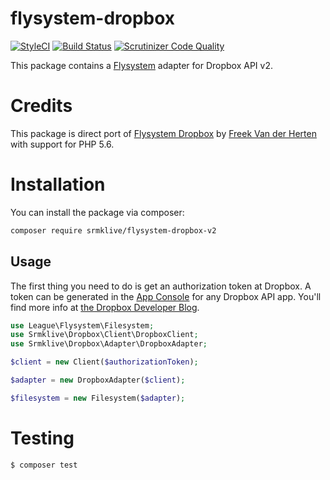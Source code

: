 # flysystem-dropbox

[![StyleCI](https://styleci.io/repos/90866593/shield?style=flat)](https://styleci.io/repos/90866593)
[![Build Status](https://img.shields.io/travis/srmklive/flysystem-dropbox-v2/master.svg?style=flat-square)](https://travis-ci.org/srmklive/flysystem-dropbox-v2)
[![Scrutinizer Code Quality](https://scrutinizer-ci.com/g/srmklive/flysystem-dropbox-v2/badges/quality-score.png?b=master)](https://scrutinizer-ci.com/g/srmklive/flysystem-dropbox-v2/?branch=master)

This package contains a [Flysystem](https://flysystem.thephpleague.com/) adapter for Dropbox API v2.

# Credits

This package is direct port of [Flysystem Dropbox](https://github.com/spatie/flysystem-dropbox) by [Freek Van der Herten](https://github.com/freekmurze) with support for PHP 5.6. 

# Installation

You can install the package via composer:

``` bash
composer require srmklive/flysystem-dropbox-v2
```

## Usage

The first thing you need to do is get an authorization token at Dropbox. A token can be generated in the [App Console](https://www.dropbox.com/developers/apps) for any Dropbox API app. You'll find more info at [the Dropbox Developer Blog](https://blogs.dropbox.com/developers/2014/05/generate-an-access-token-for-your-own-account/).
``` php
use League\Flysystem\Filesystem;
use Srmklive\Dropbox\Client\DropboxClient;
use Srmklive\Dropbox\Adapter\DropboxAdapter;

$client = new Client($authorizationToken);

$adapter = new DropboxAdapter($client);

$filesystem = new Filesystem($adapter);
```

# Testing

``` bash
$ composer test
```